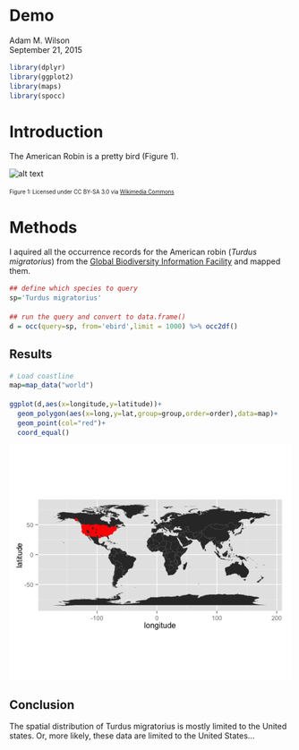 # Demo
Adam M. Wilson  
September 21, 2015  





```r
library(dplyr)
library(ggplot2)
library(maps)
library(spocc)
```

# Introduction

The American Robin is a pretty bird (Figure 1).  

<img src="https://upload.wikimedia.org/wikipedia/commons/b/b8/Turdus-migratorius-002.jpg" alt="alt text" width="200">

<small><small>Figure 1: Licensed under CC BY-SA 3.0 via [Wikimedia Commons](https://commons.wikimedia.org/wiki/File:Turdus-migratorius-002.jpg#/media/File:Turdus-migratorius-002.jpg)</small></small>

# Methods

I aquired all the occurrence records for the American robin (_Turdus migratorius_) from the [Global Biodiversity Information Facility](gbif.org) and mapped them.


```r
## define which species to query
sp='Turdus migratorius'

## run the query and convert to data.frame()
d = occ(query=sp, from='ebird',limit = 1000) %>% occ2df()
```

## Results


```r
# Load coastline
map=map_data("world")

ggplot(d,aes(x=longitude,y=latitude))+
  geom_polygon(aes(x=long,y=lat,group=group,order=order),data=map)+
  geom_point(col="red")+
  coord_equal()
```

![](Demo_files/figure-html/unnamed-chunk-4-1.png) 

## Conclusion

The spatial distribution of Turdus migratorius is mostly limited to the United states.  Or, more likely, these data are limited to the United States...


